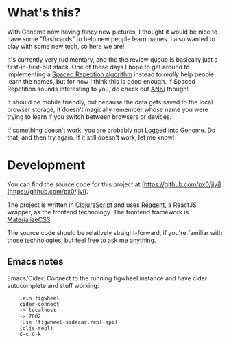 # What's this?

With Genome now having fancy new pictures, I thought it would be nice
to have some "flashcards" to help new people learn names. I also
wanted to play with some new tech, so here we are!

It's currently very rudimentary, and the the review queue is basically
just a first-in-first-out stack. One of these days I hope to get
around to implementing a
[Spaced Repetition algorithm](https://en.wikipedia.org/wiki/Spaced_repetition)
instead to *really* help people learn the names, but for now I think
this is good enough. If Spaced Repetition sounds interesting to you,
do check out [ANKI](http://ankisrs.net/) though!

It should be mobile friendly, but because the data gets saved to the
local browser storage, it doesn't magically remember whose name you
were trying to learn if you switch between browsers or devices.

If something doesn't work, you are probably not
[Logged into Genome](http://genome.klick.com). Do that, and then try
again. If it still doesn't work, let me know!


# Development

You can find the source code for this project at
[https://github.com/px0/jiyi](https://github.com/px0/jiyi).


The project is written in
[ClojureScript](https://github.com/clojure/clojurescript) and uses
[Reagent](http://reagent-project.github.io/), a ReactJS wrapper, as
the frontend technology. The frontend framework is
[MaterializeCSS](http://materializecss.com/).

The source code should be relatively straight-forward, if you're
familiar with those technologies, but feel free to ask me anything.

## Emacs notes

Emacs/Cider: Connect to the running figwheel instance and have cider
 autocomplete and stuff working:

```
	lein figwheel
	cider-connect
	-> localhost
	-> 7002
	(use 'figwheel-sidecar.repl-api)
	(cljs-repl)
	C-c C-k
```
